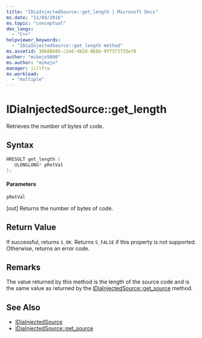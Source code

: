 ```yaml
---
title: "IDiaInjectedSource::get_length | Microsoft Docs"
ms.date: "11/04/2016"
ms.topic: "conceptual"
dev_langs:
  - "C++"
helpviewer_keywords:
  - "IDiaInjectedSource::get_length method"
ms.assetid: 38b88b8b-c2e0-4b2d-8b8b-9ff373733e78
author: "mikejo5000"
ms.author: "mikejo"
manager: jillfra
ms.workload:
  - "multiple"
---
```

# IDiaInjectedSource::get_length
Retrieves the number of bytes of code.

## Syntax

```C++
HRESULT get_length ( 
   ULONGLONG* pRetVal
);
```

#### Parameters
 `pRetVal`

[out] Returns the number of bytes of code.

## Return Value
 If successful, returns `S_OK`. Returns `S_FALSE` if this property is not supported. Otherwise, returns an error code.

## Remarks
 The value returned by this method is the length of the source code and is the same value as returned by the [IDiaInjectedSource::get_source](../../debugger/debug-interface-access/idiainjectedsource-get-source.md) method.

## See Also
- [IDiaInjectedSource](../../debugger/debug-interface-access/idiainjectedsource.md)
- [IDiaInjectedSource::get_source](../../debugger/debug-interface-access/idiainjectedsource-get-source.md)